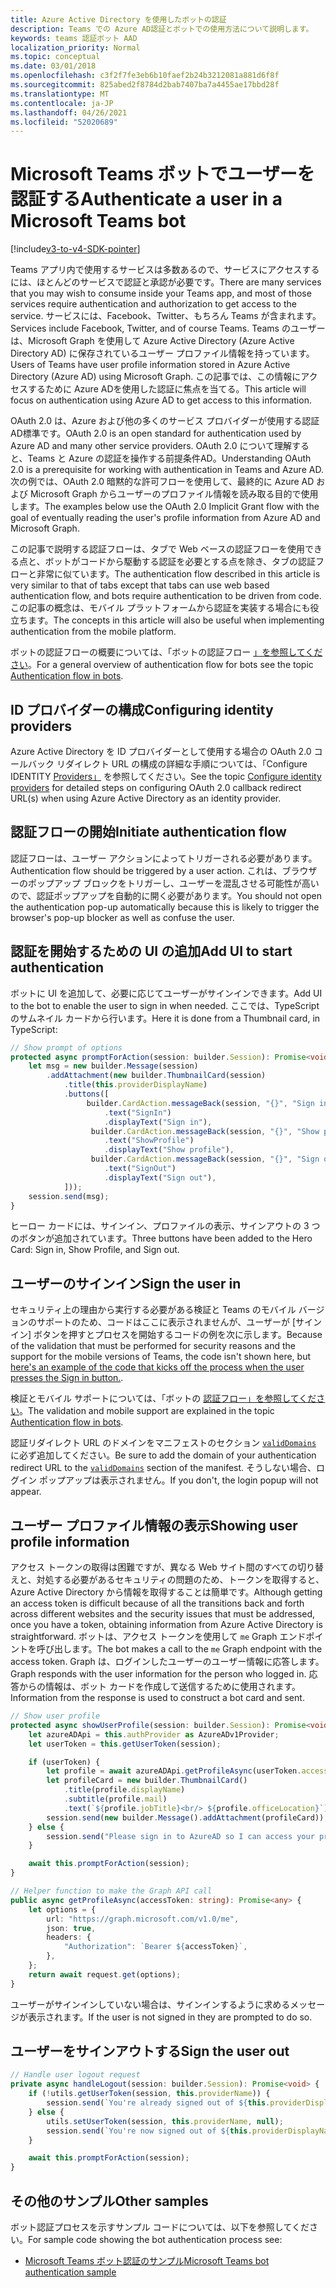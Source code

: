 ```yaml
---
title: Azure Active Directory を使用したボットの認証
description: Teams での Azure AD認証とボットでの使用方法について説明します。
keywords: teams 認証ボット AAD
localization_priority: Normal
ms.topic: conceptual
ms.date: 03/01/2018
ms.openlocfilehash: c3f2f7fe3eb6b10faef2b24b3212081a881d6f8f
ms.sourcegitcommit: 825abed2f8784d2bab7407ba7a4455ae17bbd28f
ms.translationtype: MT
ms.contentlocale: ja-JP
ms.lasthandoff: 04/26/2021
ms.locfileid: "52020689"
---
```

# <a name="authenticate-a-user-in-a-microsoft-teams-bot"></a><span data-ttu-id="fbfe3-104">Microsoft Teams ボットでユーザーを認証する</span><span class="sxs-lookup"><span data-stu-id="fbfe3-104">Authenticate a user in a Microsoft Teams bot</span></span>

[!include[v3-to-v4-SDK-pointer](~/includes/v3-to-v4-pointer-bots.md)]

<span data-ttu-id="fbfe3-105">Teams アプリ内で使用するサービスは多数あるので、サービスにアクセスするには、ほとんどのサービスで認証と承認が必要です。</span><span class="sxs-lookup"><span data-stu-id="fbfe3-105">There are many services that you may wish to consume inside your Teams app, and most of those services require authentication and authorization to get access to the service.</span></span> <span data-ttu-id="fbfe3-106">サービスには、Facebook、Twitter、もちろん Teams が含まれます。</span><span class="sxs-lookup"><span data-stu-id="fbfe3-106">Services include Facebook, Twitter, and of course Teams.</span></span> <span data-ttu-id="fbfe3-107">Teams のユーザーは、Microsoft Graph を使用して Azure Active Directory (Azure Active Directory AD) に保存されているユーザー プロファイル情報を持っています。</span><span class="sxs-lookup"><span data-stu-id="fbfe3-107">Users of Teams have user profile information stored in Azure Active Directory (Azure AD) using Microsoft Graph.</span></span> <span data-ttu-id="fbfe3-108">この記事では、この情報にアクセスするために Azure ADを使用した認証に焦点を当てる。</span><span class="sxs-lookup"><span data-stu-id="fbfe3-108">This article will focus on authentication using Azure AD to get access to this information.</span></span>

<span data-ttu-id="fbfe3-109">OAuth 2.0 は、Azure および他の多くのサービス プロバイダーが使用する認証AD標準です。</span><span class="sxs-lookup"><span data-stu-id="fbfe3-109">OAuth 2.0 is an open standard for authentication used by Azure AD and many other service providers.</span></span> <span data-ttu-id="fbfe3-110">OAuth 2.0 について理解すると、Teams と Azure の認証を操作する前提条件AD。</span><span class="sxs-lookup"><span data-stu-id="fbfe3-110">Understanding OAuth 2.0 is a prerequisite for working with authentication in Teams and Azure AD.</span></span> <span data-ttu-id="fbfe3-111">次の例では、OAuth 2.0 暗黙的な許可フローを使用して、最終的に Azure AD および Microsoft Graph からユーザーのプロファイル情報を読み取る目的で使用します。</span><span class="sxs-lookup"><span data-stu-id="fbfe3-111">The examples below use the OAuth 2.0 Implicit Grant flow with the goal of eventually reading the user's profile information from Azure AD and Microsoft Graph.</span></span>

<span data-ttu-id="fbfe3-112">この記事で説明する認証フローは、タブで Web ベースの認証フローを使用できる点と、ボットがコードから駆動する認証を必要とする点を除き、タブの認証フローと非常に似ています。</span><span class="sxs-lookup"><span data-stu-id="fbfe3-112">The authentication flow described in this article is very similar to that of tabs except that tabs can use web based authentication flow, and bots require authentication to be driven from code.</span></span> <span data-ttu-id="fbfe3-113">この記事の概念は、モバイル プラットフォームから認証を実装する場合にも役立ちます。</span><span class="sxs-lookup"><span data-stu-id="fbfe3-113">The concepts in this article will also be useful when implementing authentication from the mobile platform.</span></span>

<span data-ttu-id="fbfe3-114">ボットの認証フローの概要については、「ボットの認証フロー [」を参照してください](~/resources/bot-v3/bot-authentication/auth-flow-bot.md)。</span><span class="sxs-lookup"><span data-stu-id="fbfe3-114">For a general overview of authentication flow for bots see the topic [Authentication flow in bots](~/resources/bot-v3/bot-authentication/auth-flow-bot.md).</span></span>

## <a name="configuring-identity-providers"></a><span data-ttu-id="fbfe3-115">ID プロバイダーの構成</span><span class="sxs-lookup"><span data-stu-id="fbfe3-115">Configuring identity providers</span></span>

<span data-ttu-id="fbfe3-116">Azure Active Directory を ID プロバイダーとして使用する場合の OAuth 2.0 コールバック リダイレクト URL の構成の詳細な手順については、「Configure IDENTITY [Providers」](~/concepts/authentication/configure-identity-provider.md) を参照してください。</span><span class="sxs-lookup"><span data-stu-id="fbfe3-116">See the topic [Configure identity providers](~/concepts/authentication/configure-identity-provider.md) for detailed steps on configuring OAuth 2.0 callback redirect URL(s) when using Azure Active Directory as an identity provider.</span></span>

## <a name="initiate-authentication-flow"></a><span data-ttu-id="fbfe3-117">認証フローの開始</span><span class="sxs-lookup"><span data-stu-id="fbfe3-117">Initiate authentication flow</span></span>

<span data-ttu-id="fbfe3-118">認証フローは、ユーザー アクションによってトリガーされる必要があります。</span><span class="sxs-lookup"><span data-stu-id="fbfe3-118">Authentication flow should be triggered by a user action.</span></span> <span data-ttu-id="fbfe3-119">これは、ブラウザーのポップアップ ブロックをトリガーし、ユーザーを混乱させる可能性が高いので、認証ポップアップを自動的に開く必要があります。</span><span class="sxs-lookup"><span data-stu-id="fbfe3-119">You should not open the authentication pop-up automatically because this is likely to trigger the browser's pop-up blocker as well as confuse the user.</span></span>

## <a name="add-ui-to-start-authentication"></a><span data-ttu-id="fbfe3-120">認証を開始するための UI の追加</span><span class="sxs-lookup"><span data-stu-id="fbfe3-120">Add UI to start authentication</span></span>

<span data-ttu-id="fbfe3-121">ボットに UI を追加して、必要に応じてユーザーがサインインできます。</span><span class="sxs-lookup"><span data-stu-id="fbfe3-121">Add UI to the bot to enable the user to sign in when needed.</span></span> <span data-ttu-id="fbfe3-122">ここでは、TypeScript のサムネイル カードから行います。</span><span class="sxs-lookup"><span data-stu-id="fbfe3-122">Here it is done from a Thumbnail card, in TypeScript:</span></span>

```typescript
// Show prompt of options
protected async promptForAction(session: builder.Session): Promise<void> {
    let msg = new builder.Message(session)
        .addAttachment(new builder.ThumbnailCard(session)
            .title(this.providerDisplayName)
            .buttons([
                 builder.CardAction.messageBack(session, "{}", "Sign in")
                     .text("SignIn")
                     .displayText("Sign in"),
                  builder.CardAction.messageBack(session, "{}", "Show profile")
                     .text("ShowProfile")
                     .displayText("Show profile"),
                  builder.CardAction.messageBack(session, "{}", "Sign out")
                     .text("SignOut")
                     .displayText("Sign out"),
            ]));
    session.send(msg);
}
```

<span data-ttu-id="fbfe3-123">ヒーロー カードには、サインイン、プロファイルの表示、サインアウトの 3 つのボタンが追加されています。</span><span class="sxs-lookup"><span data-stu-id="fbfe3-123">Three buttons have been added to the Hero Card: Sign in, Show Profile, and Sign out.</span></span>

## <a name="sign-the-user-in"></a><span data-ttu-id="fbfe3-124">ユーザーのサインイン</span><span class="sxs-lookup"><span data-stu-id="fbfe3-124">Sign the user in</span></span>

<span data-ttu-id="fbfe3-125">セキュリティ上の理由から実行する必要がある検証と Teams のモバイル バージョンのサポートのため、コードはここに表示されませんが、ユーザーが [[](https://github.com/OfficeDev/microsoft-teams-sample-auth-node/blob/e84020562d7c8b83f4a357a4a4d91298c5d2989d/src/dialogs/BaseIdentityDialog.ts#L154-L195)サインイン] ボタンを押すとプロセスを開始するコードの例を次に示します。</span><span class="sxs-lookup"><span data-stu-id="fbfe3-125">Because of the validation that must be performed for security reasons and the support for the mobile versions of Teams, the code isn't shown here, but [here's an example of the code that kicks off the process when the user presses the Sign in button.](https://github.com/OfficeDev/microsoft-teams-sample-auth-node/blob/e84020562d7c8b83f4a357a4a4d91298c5d2989d/src/dialogs/BaseIdentityDialog.ts#L154-L195).</span></span>

<span data-ttu-id="fbfe3-126">検証とモバイル サポートについては、「ボットの [認証フロー」を参照してください](~/resources/bot-v3/bot-authentication/auth-flow-bot.md)。</span><span class="sxs-lookup"><span data-stu-id="fbfe3-126">The validation and mobile support are explained in the topic [Authentication flow in bots](~/resources/bot-v3/bot-authentication/auth-flow-bot.md).</span></span>

<span data-ttu-id="fbfe3-127">認証リダイレクト URL のドメインをマニフェストのセクション [`validDomains`](~/resources/schema/manifest-schema.md#validdomains) に必ず追加してください。</span><span class="sxs-lookup"><span data-stu-id="fbfe3-127">Be sure to add the domain of your authentication redirect URL to the [`validDomains`](~/resources/schema/manifest-schema.md#validdomains) section of the manifest.</span></span> <span data-ttu-id="fbfe3-128">そうしない場合、ログイン ポップアップは表示されません。</span><span class="sxs-lookup"><span data-stu-id="fbfe3-128">If you don't, the login popup will not appear.</span></span>

## <a name="showing-user-profile-information"></a><span data-ttu-id="fbfe3-129">ユーザー プロファイル情報の表示</span><span class="sxs-lookup"><span data-stu-id="fbfe3-129">Showing user profile information</span></span>

<span data-ttu-id="fbfe3-130">アクセス トークンの取得は困難ですが、異なる Web サイト間のすべての切り替えと、対処する必要があるセキュリティの問題のため、トークンを取得すると、Azure Active Directory から情報を取得することは簡単です。</span><span class="sxs-lookup"><span data-stu-id="fbfe3-130">Although getting an access token is difficult because of all the transitions back and forth across different websites and the security issues that must be addressed, once you have a token, obtaining information from Azure Active Directory is straightforward.</span></span> <span data-ttu-id="fbfe3-131">ボットは、アクセス トークンを使用して `me` Graph エンドポイントを呼び出します。</span><span class="sxs-lookup"><span data-stu-id="fbfe3-131">The bot makes a call to the `me` Graph endpoint with the access token.</span></span> <span data-ttu-id="fbfe3-132">Graph は、ログインしたユーザーのユーザー情報に応答します。</span><span class="sxs-lookup"><span data-stu-id="fbfe3-132">Graph responds with the user information for the person who logged in.</span></span> <span data-ttu-id="fbfe3-133">応答からの情報は、ボット カードを作成して送信するために使用されます。</span><span class="sxs-lookup"><span data-stu-id="fbfe3-133">Information from the response is used to construct a bot card and sent.</span></span>

```typescript
// Show user profile
protected async showUserProfile(session: builder.Session): Promise<void> {
    let azureADApi = this.authProvider as AzureADv1Provider;
    let userToken = this.getUserToken(session);

    if (userToken) {
        let profile = await azureADApi.getProfileAsync(userToken.accessToken);
        let profileCard = new builder.ThumbnailCard()
            .title(profile.displayName)
            .subtitle(profile.mail)
            .text(`${profile.jobTitle}<br/> ${profile.officeLocation}`);
        session.send(new builder.Message().addAttachment(profileCard));
    } else {
        session.send("Please sign in to AzureAD so I can access your profile.");
    }

    await this.promptForAction(session);
}

// Helper function to make the Graph API call
public async getProfileAsync(accessToken: string): Promise<any> {
    let options = {
        url: "https://graph.microsoft.com/v1.0/me",
        json: true,
        headers: {
            "Authorization": `Bearer ${accessToken}`,
        },
    };
    return await request.get(options);
}
```

<span data-ttu-id="fbfe3-134">ユーザーがサインインしていない場合は、サインインするように求めるメッセージが表示されます。</span><span class="sxs-lookup"><span data-stu-id="fbfe3-134">If the user is not signed in they are prompted to do so.</span></span>

## <a name="sign-the-user-out"></a><span data-ttu-id="fbfe3-135">ユーザーをサインアウトする</span><span class="sxs-lookup"><span data-stu-id="fbfe3-135">Sign the user out</span></span>

```typescript
// Handle user logout request
private async handleLogout(session: builder.Session): Promise<void> {
    if (!utils.getUserToken(session, this.providerName)) {
        session.send(`You're already signed out of ${this.providerDisplayName}.`);
    } else {
        utils.setUserToken(session, this.providerName, null);
        session.send(`You're now signed out of ${this.providerDisplayName}.`);
    }

    await this.promptForAction(session);
}
```

## <a name="other-samples"></a><span data-ttu-id="fbfe3-136">その他のサンプル</span><span class="sxs-lookup"><span data-stu-id="fbfe3-136">Other samples</span></span>

<span data-ttu-id="fbfe3-137">ボット認証プロセスを示すサンプル コードについては、以下を参照してください。</span><span class="sxs-lookup"><span data-stu-id="fbfe3-137">For sample code showing the bot authentication process see:</span></span>

* [<span data-ttu-id="fbfe3-138">Microsoft Teams ボット認証のサンプル</span><span class="sxs-lookup"><span data-stu-id="fbfe3-138">Microsoft Teams bot authentication sample</span></span>](https://github.com/OfficeDev/microsoft-teams-sample-auth-node)
